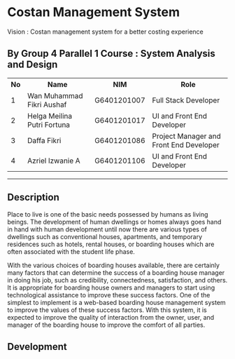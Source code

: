 # Costan Management System
Vision : Costan management system for a better costing experience

## By Group 4 Parallel 1 Course : System Analysis and Design
<table>
    <tr>
        <th>No</th>
        <th>Name</th>
        <th>NIM</th>
        <th>Role</th>
    </tr>
    <tr>
        <td>1</td>
        <td>Wan Muhammad Fikri Aushaf</td>
        <td>G6401201007</td>
        <td>Full Stack Developer</td>
    </tr>
    <tr>
        <td>2</td>
        <td>Helga Meilina Putri Fortuna</td>
        <td>G6401201017</td>
        <td>UI and Front End Developer</td>
    </tr>
    <tr>
        <td>3</td>
        <td>Daffa Fikri</td>
        <td>G6401201086</td>
        <td>Project Manager and Front End Developer</td>
    </tr>
    <tr>
        <td>4</td>
        <td>Azriel Izwanie A</td>
        <td>G6401201106</td>
        <td>UI and Front End Developer</td>
    </tr>
</table>

---

## Description
Place to live is one of the basic needs possessed by humans as living beings. The development of human dwellings or homes always goes hand in hand with human development until now there are various types of dwellings such as conventional houses, apartments, and temporary residences such as hotels, rental houses, or boarding houses which are often associated with the student life phase. 
	
With the various choices of boarding houses available, there are certainly many factors that can determine the success of a boarding house manager in doing his job, such as credibility, connectedness, satisfaction, and others. It is appropriate for boarding house owners and managers to start using technological assistance to improve these success factors. One of the simplest to implement is a web-based boarding house management system to improve the values of these success factors. With this system, it is expected to improve the quality of interaction from the owner, user, and manager of the boarding house to improve the comfort of all parties.


## Development
